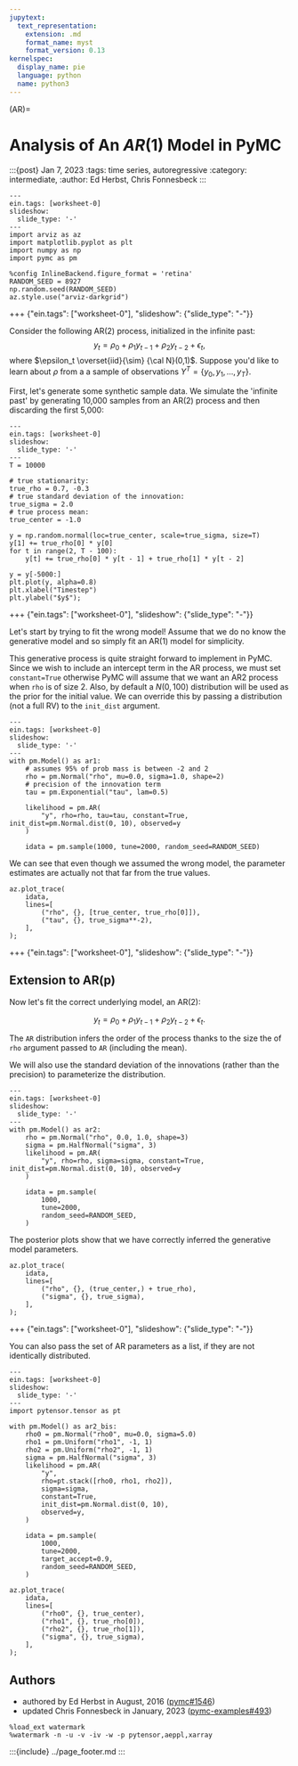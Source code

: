 ```yaml
---
jupytext:
  text_representation:
    extension: .md
    format_name: myst
    format_version: 0.13
kernelspec:
  display_name: pie
  language: python
  name: python3
---
```


(AR)=
# Analysis of An $AR(1)$ Model in PyMC
:::{post} Jan 7, 2023
:tags: time series, autoregressive 
:category: intermediate,
:author: Ed Herbst, Chris Fonnesbeck
:::

```{code-cell} ipython3
---
ein.tags: [worksheet-0]
slideshow:
  slide_type: '-'
---
import arviz as az
import matplotlib.pyplot as plt
import numpy as np
import pymc as pm
```

```{code-cell} ipython3
%config InlineBackend.figure_format = 'retina'
RANDOM_SEED = 8927
np.random.seed(RANDOM_SEED)
az.style.use("arviz-darkgrid")
```

+++ {"ein.tags": ["worksheet-0"], "slideshow": {"slide_type": "-"}}

Consider the following AR(2) process, initialized in the
infinite past:
$$
   y_t = \rho_0 + \rho_1 y_{t-1} + \rho_2 y_{t-2} + \epsilon_t,
$$
where $\epsilon_t \overset{iid}{\sim} {\cal N}(0,1)$.  Suppose you'd like to learn about $\rho$ from a a sample of observations $Y^T = \{ y_0, y_1,\ldots, y_T \}$.

First, let's generate some synthetic sample data. We simulate the 'infinite past' by generating 10,000 samples from an AR(2) process and then discarding the first 5,000:

```{code-cell} ipython3
---
ein.tags: [worksheet-0]
slideshow:
  slide_type: '-'
---
T = 10000

# true stationarity:
true_rho = 0.7, -0.3
# true standard deviation of the innovation:
true_sigma = 2.0
# true process mean:
true_center = -1.0

y = np.random.normal(loc=true_center, scale=true_sigma, size=T)
y[1] += true_rho[0] * y[0]
for t in range(2, T - 100):
    y[t] += true_rho[0] * y[t - 1] + true_rho[1] * y[t - 2]

y = y[-5000:]
plt.plot(y, alpha=0.8)
plt.xlabel("Timestep")
plt.ylabel("$y$");
```

+++ {"ein.tags": ["worksheet-0"], "slideshow": {"slide_type": "-"}}

Let's start by trying to fit the wrong model! Assume that we do no know the generative model and so simply fit an AR(1) model for simplicity.

This generative process is quite straight forward to implement in PyMC. Since we wish to include an intercept term in the AR process, we must set `constant=True` otherwise PyMC will assume that we want an AR2 process when `rho` is of size 2. Also, by default a $N(0, 100)$ distribution will be used as the prior for the initial value. We can override this by passing a distribution (not a full RV) to the `init_dist` argument.

```{code-cell} ipython3
---
ein.tags: [worksheet-0]
slideshow:
  slide_type: '-'
---
with pm.Model() as ar1:
    # assumes 95% of prob mass is between -2 and 2
    rho = pm.Normal("rho", mu=0.0, sigma=1.0, shape=2)
    # precision of the innovation term
    tau = pm.Exponential("tau", lam=0.5)

    likelihood = pm.AR(
        "y", rho=rho, tau=tau, constant=True, init_dist=pm.Normal.dist(0, 10), observed=y
    )

    idata = pm.sample(1000, tune=2000, random_seed=RANDOM_SEED)
```

We can see that even though we assumed the wrong model, the parameter estimates are actually not that far from the true values.

```{code-cell} ipython3
az.plot_trace(
    idata,
    lines=[
        ("rho", {}, [true_center, true_rho[0]]),
        ("tau", {}, true_sigma**-2),
    ],
);
```

+++ {"ein.tags": ["worksheet-0"], "slideshow": {"slide_type": "-"}}

## Extension to AR(p)
Now let's fit the correct underlying model, an AR(2):

$$
 y_t = \rho_0 + \rho_1 y_{t-1} + \rho_2 y_{t-2} + \epsilon_t.
$$

The `AR` distribution infers the order of the process thanks to the size the of `rho` argument passed to `AR` (including the mean). 

We will also use the standard deviation of the innovations (rather than the precision) to parameterize the distribution.

```{code-cell} ipython3
---
ein.tags: [worksheet-0]
slideshow:
  slide_type: '-'
---
with pm.Model() as ar2:
    rho = pm.Normal("rho", 0.0, 1.0, shape=3)
    sigma = pm.HalfNormal("sigma", 3)
    likelihood = pm.AR(
        "y", rho=rho, sigma=sigma, constant=True, init_dist=pm.Normal.dist(0, 10), observed=y
    )

    idata = pm.sample(
        1000,
        tune=2000,
        random_seed=RANDOM_SEED,
    )
```

The posterior plots show that we have correctly inferred the generative model parameters.

```{code-cell} ipython3
az.plot_trace(
    idata,
    lines=[
        ("rho", {}, (true_center,) + true_rho),
        ("sigma", {}, true_sigma),
    ],
);
```

+++ {"ein.tags": ["worksheet-0"], "slideshow": {"slide_type": "-"}}

You can also pass the set of AR parameters as a list, if they are not identically distributed.

```{code-cell} ipython3
---
ein.tags: [worksheet-0]
slideshow:
  slide_type: '-'
---
import pytensor.tensor as pt

with pm.Model() as ar2_bis:
    rho0 = pm.Normal("rho0", mu=0.0, sigma=5.0)
    rho1 = pm.Uniform("rho1", -1, 1)
    rho2 = pm.Uniform("rho2", -1, 1)
    sigma = pm.HalfNormal("sigma", 3)
    likelihood = pm.AR(
        "y",
        rho=pt.stack([rho0, rho1, rho2]),
        sigma=sigma,
        constant=True,
        init_dist=pm.Normal.dist(0, 10),
        observed=y,
    )

    idata = pm.sample(
        1000,
        tune=2000,
        target_accept=0.9,
        random_seed=RANDOM_SEED,
    )
```

```{code-cell} ipython3
az.plot_trace(
    idata,
    lines=[
        ("rho0", {}, true_center),
        ("rho1", {}, true_rho[0]),
        ("rho2", {}, true_rho[1]),
        ("sigma", {}, true_sigma),
    ],
);
```

## Authors
* authored by Ed Herbst in August, 2016 ([pymc#1546](https://github.com/pymc-devs/pymc/pull/2285))
* updated Chris Fonnesbeck in January, 2023 ([pymc-examples#493](https://github.com/pymc-devs/pymc-examples/pull/494))

```{code-cell} ipython3
%load_ext watermark
%watermark -n -u -v -iv -w -p pytensor,aeppl,xarray
```

:::{include} ../page_footer.md
:::
